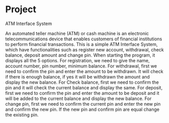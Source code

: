 # Project
ATM Interface System

An automated teller machine (ATM) or cash machine  is an electronic telecommunications device that enables customers of financial institutions to perform financial transactions. This is a simple ATM Interface System, which have functionalities such as register new account, withdrawal, check balance, deposit amount and change pin. When starting the program, it displays all the 5 options. For registration, we need to give the name, account number, pin number, minimum balance. For withdrawal, first we need to confirm the pin and enter the amount to be withdrawn. It will check if there is enough balance, if yes it will be withdrawn the amount and display the new balance. For Check balance, first we need to confirm the pin and it will check the current balance and display the same. For deposit, first we need to confirm the pin and enter the amount to be deposit and it will be added to the current balance and display the new balance. For change pin, first we need to confirm the current pin and enter the new pin and confirm the new pin. If the new pin and confirm pin are equal change the existing pin.
